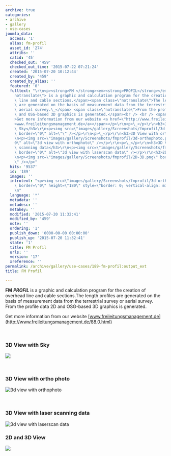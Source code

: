 ```yaml
---
archive: true
categories:
- archive
- gallery
- use-cases
joomla_data:
  access: '1'
  alias: fm-profil
  asset_id: '274'
  attribs: ''
  catid: '45'
  checked_out: '459'
  checked_out_time: '2015-07-22 07:21:24'
  created: '2015-07-20 10:12:44'
  created_by: '459'
  created_by_alias: ''
  featured: '0'
  fulltext: "\r\n<p><strong>FM </strong><em><strong>PROFIL</strong></em><span class=\"\
    notranslate\"> is a graphic and calculation program for the creation of overhead\
    \ line and cable sections.</span><span class=\"notranslate\">The length profiles\
    \ are generated on the basis of measurement data from the terrestrial survey or\
    \ aerial survey.\_</span> <span class=\"notranslate\">From the profile data 2D\
    \ and OSG-based 3D graphics is generated.</span><br /> <br /> <span class=\"notranslate\"\
    >Get more information from our website <a href=\"http://www.freileitungsmanagement.de/88.0.html\"\
    >www.freileitungsmanagement.de</a></span></p>\r\n<p>\_</p>\r\n<h3>3D View with\
    \ Sky</h3>\r\n<p><img src=\"images/gallery/Screenshots/fmprofil/3d-ansicht.png\"\
    \ border=\"0\" alt=\"\" /></p>\r\n<p>\_</p>\r\n<h3>3D View with ortho photo</h3>\r\
    \n<p><img src=\"images/gallery/Screenshots/fmprofil/3d-orthophoto.png\" border=\"\
    0\" alt=\"3d view with orthophoto\" /></p>\r\n<p>\_</p>\r\n<h3>3D View with laser\
    \ scanning data</h3>\r\n<p><img src=\"images/gallery/Screenshots/fmprofil/3d-laserscan.png\"\
    \ border=\"0\" alt=\"3d view with laserscan data\" /></p>\r\n<h3>2D and 3D View</h3>\r\
    \n<p><img src=\"images/gallery/Screenshots/fmprofil/2D-3D.png\" border=\"0\" alt=\"\
    \" /></p>"
  hits: '9537'
  id: '189'
  images: ''
  introtext: "<p><img src=\"images/gallery/Screenshots/fmprofil/3d-orthophoto.png\"\
    \ border=\"0\" height=\"180\" style=\"border: 0; vertical-align: middle;\" /></p>\r\
    \n"
  language: '*'
  metadata: ''
  metadesc: ''
  metakey: ''
  modified: '2015-07-20 11:32:41'
  modified_by: '459'
  note: ''
  ordering: '1'
  publish_down: '0000-00-00 00:00:00'
  publish_up: '2015-07-20 11:32:41'
  state: '1'
  title: FM Profil
  urls: ''
  version: '17'
  xreference: ''
permalink: /archive/gallery/use-cases/189-fm-profil:output_ext
title: FM Profil

---
```

**FM** ***PROFIL*** is a graphic and calculation program for the creation of overhead line and cable sections.The length profiles are generated on the basis of measurement data from the terrestrial survey or aerial survey.  From the profile data 2D and OSG-based 3D graphics is generated.  
   
 Get more information from our website [www.freileitungsmanagement.de](http://www.freileitungsmanagement.de/88.0.html)


 


### 3D View with Sky


![](https://anyoldname3.github.io/OpenSceneGraphDotComBackup/OpenSceneGraph/www.openscenegraph.com/images/gallery/Screenshots/fmprofil/3d-ansicht.png)


 


### 3D View with ortho photo


![3d view with orthophoto](https://anyoldname3.github.io/OpenSceneGraphDotComBackup/OpenSceneGraph/www.openscenegraph.com/images/gallery/Screenshots/fmprofil/3d-orthophoto.png)


 


### 3D View with laser scanning data


![3d view with laserscan data](https://anyoldname3.github.io/OpenSceneGraphDotComBackup/OpenSceneGraph/www.openscenegraph.com/images/gallery/Screenshots/fmprofil/3d-laserscan.png)


### 2D and 3D View


![](https://anyoldname3.github.io/OpenSceneGraphDotComBackup/OpenSceneGraph/www.openscenegraph.com/images/gallery/Screenshots/fmprofil/2D-3D.png)


